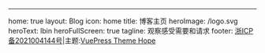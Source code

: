 ---
home: true
layout: Blog
icon: home
title: 博客主页
heroImage: /logo.svg
heroText: lbin
heroFullScreen: true
tagline: 观察感受需要和请求
footer: <a target="_blank" href="https://beian.miit.gov.cn">浙ICP备2021004144号</a>|主题:<a href="https://vuepress-theme-hope.github.io/v2/" target="_blank">VuePress Theme Hope</a>
